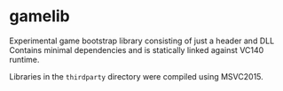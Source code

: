 # gamelib
Experimental game bootstrap library consisting of just a header and DLL
Contains minimal dependencies and is statically linked against VC140 runtime.

Libraries in the `thirdparty` directory were compiled using MSVC2015.
